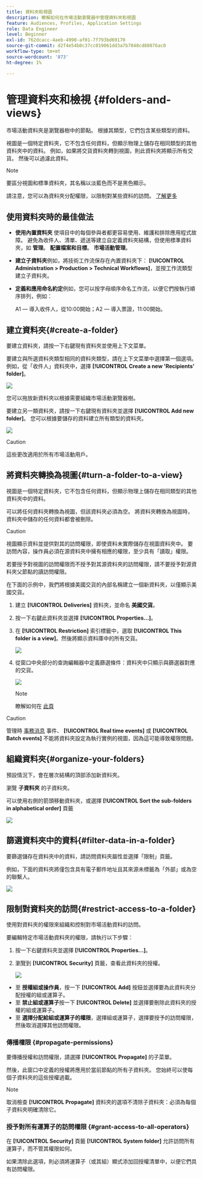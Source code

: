 ```yaml
---
title: 資料夾和視圖
description: 瞭解如何在市場活動瀏覽器中管理資料夾和視圖
feature: Audiences, Profiles, Application Settings
role: Data Engineer
level: Beginner
exl-id: 762dcacc-4aeb-4990-af01-7f793bd69170
source-git-commit: d2f4e54b0c37cc019061dd3a7b7048cd80876ac0
workflow-type: tm+mt
source-wordcount: '873'
ht-degree: 1%

---
```


# 管理資料夾和檢視 {#folders-and-views}

市場活動資料夾是瀏覽器樹中的節點。 根據其類型，它們包含某些類型的資料。

視圖是一個特定資料夾，它不包含任何資料，但顯示物理上儲存在相同類型的其他資料夾中的資料。 例如，如果將交貨資料夾轉到視圖，則此資料夾將顯示所有交貨。 然後可以過濾此資料。


>[!NOTE]
>要區分視圖和標準資料夾，其名稱以淡藍色而不是黑色顯示。

請注意，您可以為資料夾分配權限，以限制對某些資料的訪問。 [了解更多](#restrict-access-to-a-folder)

## 使用資料夾時的最佳做法

* **使用內置資料夾** 使項目中的每個參與者都更容易使用、維護和排除應用程式故障。 避免為收件人、清單、遞送等建立自定義資料夾結構，但使用標準資料夾，如 **管理**。 **配置檔案和目標**。 **市場活動管理**。

* **建立子資料夾**&#x200B;例如，將技術工作流保存在內置資料夾下： **[!UICONTROL Administration > Production > Technical Workflows]**，並按工作流類型建立子資料夾。

* **定義和應用命名約定**&#x200B;例如，您可以按字母順序命名工作流，以便它們按執行順序排列，例如：

   A1 — 導入收件人，從10:00開始；A2 — 導入票證，11:00開始。

## 建立資料夾{#create-a-folder}

要建立資料夾，請按一下右鍵現有資料夾並使用上下文菜單。

要建立與所選資料夾類型相同的資料夾類型，請在上下文菜單中選擇第一個選項。 例如，從「收件人」資料夾中，選擇 **[!UICONTROL Create a new 'Recipients' folder]**。

![](assets/create-recipient-folder.png)

您可以拖放新資料夾以根據需要組織市場活動瀏覽器樹。

要建立另一類資料夾，請按一下右鍵現有資料夾並選擇 **[!UICONTROL Add new folder]**。 您可以根據要儲存的資料建立所有類型的資料夾。

![](assets/add-new-folder.png)

>[!CAUTION]
>這些更改適用於所有市場活動用戶。

## 將資料夾轉換為視圖{#turn-a-folder-to-a-view}

視圖是一個特定資料夾，它不包含任何資料，但顯示物理上儲存在相同類型的其他資料夾中的資料。

可以將任何資料夾轉換為視圖，但該資料夾必須為空。 將資料夾轉換為視圖時，資料夾中儲存的任何資料都會被刪除。

>[!CAUTION]
>
>視圖顯示資料並提供對其的訪問權限，即使資料未實際儲存在視圖資料夾中。 要訪問內容，操作員必須在源資料夾中擁有相應的權限，至少具有「讀取」權限。
>
>若要授予對視圖的訪問權限而不授予對其源資料夾的訪問權限，請不要授予對源資料夾父節點的讀訪問權限。

在下面的示例中，我們將根據美國交貨的內部名稱建立一個新資料夾，以僅顯示美國交貨。

1. 建立 **[!UICONTROL Deliveries]** 資料夾，並命名 **美國交貨**。
1. 按一下右鍵此資料夾並選擇 **[!UICONTROL Properties...]**。
1. 在 **[!UICONTROL Restriction]** 索引標籤中，選取 **[!UICONTROL This folder is a view]**。然後將顯示資料庫中的所有交貨。

   ![](assets/this-folder-is-a-view.png)

1. 從窗口中央部分的查詢編輯器中定義篩選條件：資料夾中只顯示與篩選器對應的交貨。

   ![](assets/filter-view.png)

   >[!NOTE]
   >
   >瞭解如何在 [此頁](create-filters.md#advanced-filters)


>[!CAUTION]
>
>管理時 [事務消息](../send/transactional.md) 事件、 **[!UICONTROL Real time events]** 或 **[!UICONTROL Batch events]** 不能將資料夾設定為執行實例的視圖，因為這可能導致權限問題。

## 組織資料夾{#organize-your-folders}

預設情況下，會在層次結構的頂部添加新資料夾。

瀏覽 **子資料夾** 的子資料夾。

可以使用右側的箭頭移動資料夾，或選擇 **[!UICONTROL Sort the sub-folders in alphabetical order]** 頁籤

![](assets/sort-folders.png)


## 篩選資料夾中的資料{#filter-data-in-a-folder}

要篩選儲存在資料夾中的資料，請訪問資料夾屬性並選擇「限制」頁籤。

例如，下面的資料夾將僅包含具有電子郵件地址且其來源未標籤為「外部」或為空的聯繫人。

![](assets/add-a-filter-to-a-folder.png)


## 限制對資料夾的訪問{#restrict-access-to-a-folder}

使用對資料夾的權限來組織和控制對市場活動資料的訪問。

要編輯特定市場活動資料夾的權限，請執行以下步驟：

1. 按一下右鍵資料夾並選擇 **[!UICONTROL Properties...]**。
1. 瀏覽到 **[!UICONTROL Security]** 頁籤，查看此資料夾的授權。

   ![](assets/folder-permissions.png)

* 至 **授權組或操作員**，按一下 **[!UICONTROL Add]** 按鈕並選擇要為此資料夾分配授權的組或運算子。
* 至 **禁止組或運算子**&#x200B;按一下 **[!UICONTROL Delete]** 並選擇要刪除此資料夾的授權的組或運算子。
* 至 **選擇分配給組或運算子的權限**，選擇組或運算子，選擇要授予的訪問權限，然後取消選擇其他訪問權限。

### 傳播權限 {#propagate-permissions}

要傳播授權和訪問權限，請選擇 **[!UICONTROL Propagate]** 的子菜單。

然後，此窗口中定義的授權將應用於當前節點的所有子資料夾。 您始終可以使每個子資料夾的這些授權過載。

>[!NOTE]
>
>取消檢查 **[!UICONTROL Propagate]** 資料夾的選項不清除子資料夾：必須為每個子資料夾明確清除它。

### 授予對所有運算子的訪問權限 {#grant-access-to-all-operators}

在 **[!UICONTROL Security]** 頁籤 **[!UICONTROL System folder]** 允許訪問所有運算子，而不管其權限如何。

如果清除此選項，則必須將運算子（或其組）顯式添加回授權清單中，以便它們具有訪問權限。
